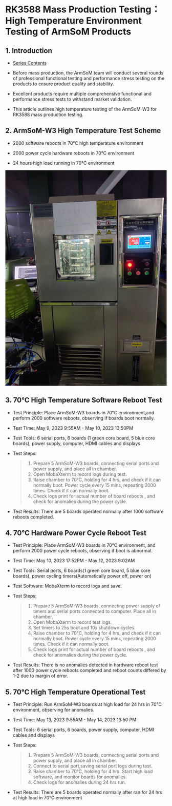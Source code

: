 # RK3588 Mass Production Testing：High Temperature Environment Testing of ArmSoM Products  

## 1. Introduction

- [ Series Contents](https://blog.csdn.net/nb124667390/article/details/130725546)

- Before mass production, the ArmSoM team will conduct several rounds of professional functional testing and performance stress testing on the products to ensure product quality and stability.

- Excellent products require multiple comprehensive functional and performance stress tests to withstand market validation.
- This article outlines high temperature testing of the ArmSoM-W3 for RK3588 mass production testing.

## 2. ArmSoM-W3 High Temperature Test Scheme 

- 2000 software reboots in 70°C high temperature environment

- 2000 power cycle hardware reboots in 70°C environment

- 24 hours high load running in 70°C environment

![High temperature test setup](https://github.com/ArmSoM/Embedded-Technology-Blog/blob/main/image/armsom-test/High-temperature-test.jpeg#pic_left=500x)

## 3. 70°C High Temperature Software Reboot Test

- Test Principle: Place ArmSoM-W3 boards in 70°C environment,and perform 2000 software reboots, observing if boards boot normally.

- Test Time: May 9, 2023 9:55AM - May 10, 2023 13:50PM  

- Test Tools: 6 serial ports, 6 boards (1 green core board, 5 blue core boards), power supply, computer, HDMI cables and displays

- Test Steps:

	> 1. Prepare 5 ArmSoM-W3 boards, connecting serial ports and power supply, and place all in chamber.
	> 2. Open MobaXterm to record logs during test.
	> 3. Raise chamber to 70°C, holding for 4 hrs, and check if it can normally boot. Power cycle every 15 mins, repeating 2000 times. Check if it can normally boot.
	> 4. Check logs print for actual number of board reboots , and check for anomalies during the power cycle.
	
- Test Results: There are  5 boards operated normally after 1000 software reboots completed.

## 4. 70°C Hardware Power Cycle Reboot Test

- Test Principle: Place ArmSoM-W3 boards in 70°C environment, and perform 2000 power cycle reboots, observing if boot is abnormal.

- Test Time: May 10, 2023 17:52PM - May 12, 2023 9:02AM

- Test Tools: Serial ports, 6 boards(1 green core board, 5 blue core boards), power cycling timers(Automatically power off, power on)

- Test Software: MobaXterm to record logs and save.

- Test Steps:

  > 1. Prepare 5 ArmSoM-W3 boards, connecting power supply of timers and serial ports connected to computer. Place all in chamber.
  > 2. Open MobaXterm to record test logs.
  > 3. Set timers to 25s boot and 10s shutdown cycles.
  > 4. Raise chamber to 70°C, holding for 4 hrs, and check if it can normally boot. Power cycle every 15 mins, repeating 2000 times. Check if it can normally boot.
  > 5. Check logs print for actual number of board reboots , and check for anomalies during the power cycle.

- Test Results:  There is no anomalies detected in hardware reboot test after 1000 power cycle reboots completed and reboot counts differed by 1-2 due to margin of error.

## 5. 70°C High Temperature Operational Test

- Test Principle: Run ArmSoM-W3 boards at high load for 24 hrs in 70°C environment, observing for anomalies.

- Test Time: May 13, 2023 9:55AM - May 14, 2023 13:50 PM 

- Test Tools: 6 serial ports, 6 boards, power supply, computer, HDMI cables and displays

- Test Steps:

	> 1. Prepare 5 ArmSoM-W3 boards, connecting serial ports and power supply, and place all in chamber.
	> 2. Connect to serial port,saving serial port logs during test.
	> 3. Raise chamber to 70°C, holding for 4 hrs. Start high load software, and monitor boards for anomalies. 
	> 4. Check logs for anomalies during 24 hrs run.

- Test Results: There are  5 boards operated normally after ran for 24 hrs at high load in 70°C environment